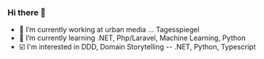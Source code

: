### Hi there 👋

- :newspaper: I’m currently working at urban media ... Tagesspiegel
- :book: I’m currently learning .NET, Php/Laravel, Machine Learning, Python
- :ballot_box_with_check: I'm interested in DDD, Domain Storytelling -- .NET, Python, Typescript
